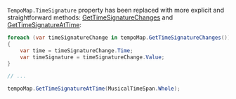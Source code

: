 `TempoMap.TimeSignature` property has been replaced with more explicit and straightforward methods: [GetTimeSignatureChanges](xref:Melanchall.DryWetMidi.Interaction.TempoMap.GetTimeSignatureChanges) and [GetTimeSignatureAtTime](xref:Melanchall.DryWetMidi.Interaction.TempoMap.GetTimeSignatureAtTime(Melanchall.DryWetMidi.Interaction.ITimeSpan)):

```csharp
foreach (var timeSignatureChange in tempoMap.GetTimeSignatureChanges())
{
    var time = timeSignatureChange.Time;
    var timeSignature = timeSignatureChange.Value;
}

// ...

tempoMap.GetTimeSignatureAtTime(MusicalTimeSpan.Whole);
```